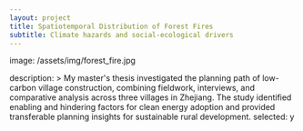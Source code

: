 ```yaml
---
layout: project
title: Spatiotemporal Distribution of Forest Fires
subtitle: Climate hazards and social-ecological drivers
---
```

<script src="https://cdn.mathjax.org/mathjax/latest/MathJax.js?config=TeX-AMS-MML_HTMLorMML" type="text/javascript"></script>

image: /assets/img/forest_fire.jpg

description: >
  My master's thesis investigated the planning path of low-carbon village construction,
  combining fieldwork, interviews, and comparative analysis across three villages in Zhejiang.
  The study identified enabling and hindering factors for clean energy adoption and provided
  transferable planning insights for sustainable rural development.
selected: y
